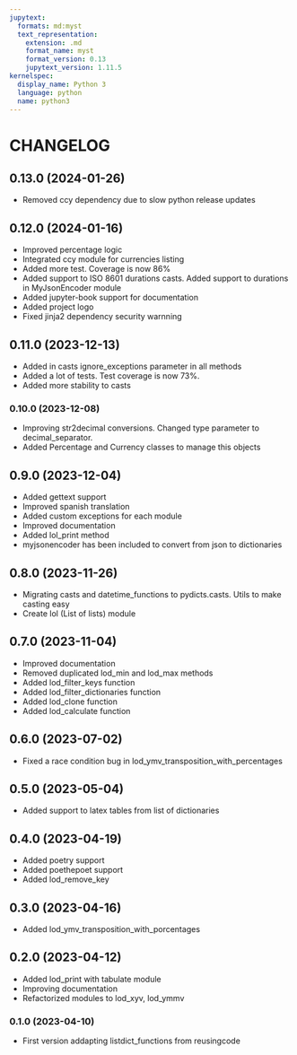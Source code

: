 ```yaml
---
jupytext:
  formats: md:myst
  text_representation:
    extension: .md
    format_name: myst
    format_version: 0.13
    jupytext_version: 1.11.5
kernelspec:
  display_name: Python 3
  language: python
  name: python3
---
```

# CHANGELOG

## 0.13.0 (2024-01-26)
- Removed ccy dependency due to slow python release updates

## 0.12.0 (2024-01-16)
- Improved percentage logic
- Integrated ccy module for currencies listing
- Added more test. Coverage is now 86%
- Added support to ISO 8601 durations casts. Added support to durations in MyJsonEncoder module
- Added jupyter-book support for documentation
- Added project logo
- Fixed jinja2 dependency security warnning

## 0.11.0 (2023-12-13)
- Added in casts ignore_exceptions parameter in all methods
- Added a lot of tests. Test coverage is now 73%.
- Added more stability to casts

### 0.10.0 (2023-12-08)
- Improving str2decimal conversions. Changed type parameter to decimal_separator.
- Added Percentage and Currency classes to manage this objects

## 0.9.0 (2023-12-04)
- Added gettext support
- Improved spanish translation
- Added custom exceptions for each module
- Improved documentation
- Added lol_print method
- myjsonencoder has been included to convert from json to dictionaries

## 0.8.0 (2023-11-26)
- Migrating casts and datetime_functions to pydicts.casts. Utils to make casting easy
- Create lol (List of lists) module

## 0.7.0 (2023-11-04)
- Improved documentation
- Removed duplicated lod_min and lod_max methods
- Added lod_filter_keys function
- Added lod_filter_dictionaries function
- Added lod_clone function
- Added lod_calculate function

## 0.6.0 (2023-07-02)
- Fixed a race condition bug in lod_ymv_transposition_with_percentages

## 0.5.0 (2023-05-04)
- Added support to latex tables from list of dictionaries

## 0.4.0 (2023-04-19)
- Added poetry support
- Added poethepoet support
- Added lod_remove_key

## 0.3.0 (2023-04-16)
- Added lod_ymv_transposition_with_porcentages

## 0.2.0 (2023-04-12)
- Added lod_print with tabulate module
- Improving documentation
- Refactorized modules to lod_xyv, lod_ymmv

### 0.1.0 (2023-04-10)
- First version addapting listdict_functions from reusingcode

